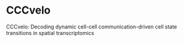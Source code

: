 # CCCvelo
CCCvelo: Decoding dynamic cell-cell communication-driven cell state transitions in spatial transcriptomics

